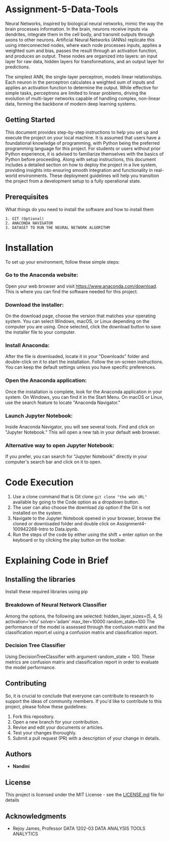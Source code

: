 # Assignment-5-Data-Tools

Neural Networks, inspired by biological neural networks, mimic the way the brain processes information. In the brain, neurons receive inputs via dendrites, integrate them in the cell body, and transmit outputs through axons to other neurons. Artificial Neural Networks (ANNs) replicate this using interconnected nodes, where each node processes inputs, applies a weighted sum and bias, passes the result through an activation function, and produces an output. These nodes are organized into layers: an input layer for raw data, hidden layers for transformations, and an output layer for predictions.

The simplest ANN, the single-layer perceptron, models linear relationships. Each neuron in the perceptron calculates a weighted sum of inputs and applies an activation function to determine the output. While effective for simple tasks, perceptrons are limited to linear problems, driving the evolution of multi-layer networks capable of handling complex, non-linear data, forming the backbone of modern deep learning systems.

## Getting Started

This document provides step-by-step instructions to help you set up and execute the project on your local machine. It is assumed that users have a foundational knowledge of programming, with Python being the preferred programming language for this project. For students or users without prior Python experience, it is advised to familiarize themselves with the basics of Python before proceeding. Along with setup instructions, this document includes a detailed section on how to deploy the project in a live system, providing insights into ensuring smooth integration and functionality in real-world environments. These deployment guidelines will help you transition the project from a development setup to a fully operational state.


## Prerequisites

What things do you need to install the software and how to install them

```
1. GIT (Optional)
2. ANACONDA NAVIGATOR
3. DATASET TO RUN THE NEURAL NETWORK ALGORITHM
```

# Installation 

To set up your environment, follow these simple steps:

### Go to the Anaconda website:
Open your web browser and visit https://www.anaconda.com/download. This is where you can find the software needed for this project.

### Download the installer:
On the download page, choose the version that matches your operating system. You can select Windows, macOS, or Linux depending on the computer you are using. Once selected, click the download button to save the installer file to your computer.

### Install Anaconda:
After the file is downloaded, locate it in your "Downloads" folder and double-click on it to start the installation. Follow the on-screen instructions. You can keep the default settings unless you have specific preferences.

### Open the Anaconda application:
Once the installation is complete, look for the Anaconda application in your system. On Windows, you can find it in the Start Menu. On macOS or Linux, use the search feature to locate "Anaconda Navigator."

### Launch Jupyter Notebook:
Inside Anaconda Navigator, you will see several tools. Find and click on "Jupyter Notebook." This will open a new tab in your default web browser.

### Alternative way to open Jupyter Notebook:
If you prefer, you can search for "Jupyter Notebook" directly in your computer's search bar and click on it to open.

# Code Execution

1. Use a clone command that is Git clone ```git clone "the web URL"``` available by going to the Code option as a dropdown button.
2. The user can also choose the download zip option if the Git is not installed on the system.
3. Navigate to the Jupyter Notebook opened in your browser, browse the cloned or downloaded folder and double click on Assignment4-100942268-Intro to Data.ipynb.
4. Run the steps of the code by either using the shift + enter option on the keyboard or by clicking the play button on the toolbar.

# Explaining Code in Brief
## Installing the libraries
Install these required libraries using pip
### Breakdown of Neural Network Classifier 
Among the options, the following are selected: hidden_layer_sizes=(5, 4, 5) activation='relu' solver='adam' max_iter=10000 random_state=100 The performance of the model is assessed through the confusion matrix and the classification report.el using a confusion matrix and classification report.
### Decision Tree Classifier
Using DecisionTreeClassifier with argument random_state = 100. These metrics are confusion matrix and classification report in order to evaluate the model performance.

## Contributing

So, it is crucial to conclude that everyone can contribute to research to support the ideas of community members. If you'd like to contribute to this project, please follow these guidelines:

1. Fork this repository.
2. Open a new branch for your contribution.
3. Revise and edit your documents or articles.
4. Test your changes thoroughly.
5. Submit a pull request (PR) with a description of your change in details.


## Authors

* **Nandini**

## License

This project is licensed under the MIT License - see the [LICENSE.md](LICENSE.md) file for details

## Acknowledgments

* Rejoy James, Professor DATA 1202-03 DATA ANALYSIS TOOLS ANALYTICS
